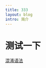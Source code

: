 ```yaml
---
title: 333
layout: blog
intro: 简介
---
```


# 测试一下

[混淆语法](http://blog.csdn.net/lucky9322/article/details/52895750)

